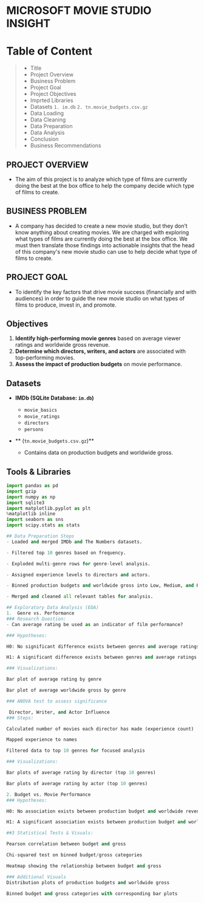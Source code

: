 # MICROSOFT MOVIE STUDIO INSIGHT
# Table of Content
>* Title
>* Project Overview
>* Business Problem
>* Project Goal
>* Project Objectives
>* Imprted Libraries
>* Datasets 
`1. im.db`
`2. tn.movie_budgets.csv.gz`
>* Data Loading
>* Data Cleaning
>* Data Preparation
>* Data Analysis
>* Conclusion
>* Business Recommendations


## PROJECT OVERViEW
- The aim of this project is to analyze which type of films are currently doing the best at the box office to help the company decide which type of films to create.

## BUSINESS PROBLEM
- A company has decided to create a new movie studio, but they don’t know anything about creating movies. We are charged with exploring what types of films are currently doing the best at the box office. We must then translate those findings into actionable insights that the head of this company's new movie studio can use to help decide what type of films to create.

## PROJECT GOAL

- To identify the key factors that drive movie success (financially and with audiences) in order to guide the new movie studio on what types of films to produce, invest in, and promote.

##  Objectives

1. **Identify high-performing movie genres** based on average viewer ratings and worldwide gross revenue.
2. **Determine which directors, writers, and actors** are associated with top-performing movies.
3. **Assess the impact of production budgets** on movie performance.

##  Datasets

- **IMDb (SQLite Database: `im.db`)**
  - `movie_basics`
  - `movie_ratings`
  - `directors`
  - `persons`

- ** (`tn.movie_budgets.csv.gz`)**
  - Contains data on production budgets and worldwide gross.

## Tools & Libraries

```python
import pandas as pd
import gzip
import numpy as np
import sqlite3
import matplotlib.pyplot as plt
%matplotlib inline
import seaborn as sns
import scipy.stats as stats

## Data Preparation Steps
- Loaded and merged IMDb and The Numbers datasets.

- Filtered top 10 genres based on frequency.

- Exploded multi-genre rows for genre-level analysis.

- Assigned experience levels to directors and actors.

- Binned production budgets and worldwide gross into Low, Medium, and High categories.

- Merged and cleaned all relevant tables for analysis.

## Exploratory Data Analysis (EDA)
1.  Genre vs. Performance
### Research Question:
- Can average rating be used as an indicator of film performance?

### Hypotheses:

H0: No significant difference exists between genres and average ratings.

H1: A significant difference exists between genres and average ratings.

### Visualizations:

Bar plot of average rating by genre

Bar plot of average worldwide gross by genre

### ANOVA test to assess significance

 Director, Writer, and Actor Influence
### Steps:

Calculated number of movies each director has made (experience count)

Mapped experience to names

Filtered data to top 10 genres for focused analysis

### Visualizations:

Bar plots of average rating by director (top 10 genres)

Bar plots of average rating by actor (top 10 genres)

2. Budget vs. Movie Performance
### Hypotheses:

H0: No association exists between production budget and worldwide revenue.

H1: A significant association exists between production budget and worldwide revenue.

##3 Statistical Tests & Visuals:

Pearson correlation between budget and gross

Chi-squared test on binned budget/gross categories

Heatmap showing the relationship between budget and gross

### Additional Visuals
Distribution plots of production budgets and worldwide gross

Binned budget and gross categories with corresponding bar plots
